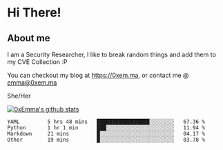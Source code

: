 # Hi There!

## About me
I am a Security Researcher, I like to break random things and add them to my CVE Collection :P 

You can checkout my blog at https://0xem.ma, or contact me @ [emma@0xem.ma](mailto:emma@0xem.ma)

She/Her

[![0xEmma's github stats](https://github-readme-stats.vercel.app/api?username=0xEmma&count_private=true&show_icons=true&theme=dark)](https://github.com/0xEmma)
<!--START_SECTION:waka-->

```text
YAML         5 hrs 48 mins   █████████████████░░░░░░░░   67.36 %
Python       1 hr 1 min      ███░░░░░░░░░░░░░░░░░░░░░░   11.94 %
Markdown     21 mins         █░░░░░░░░░░░░░░░░░░░░░░░░   04.17 %
Other        19 mins         █░░░░░░░░░░░░░░░░░░░░░░░░   03.78 %
```

<!--END_SECTION:waka-->
